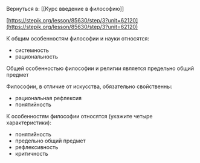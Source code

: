 Вернуться в: [[Курс введение в философию]]

[https://stepik.org/lesson/85630/step/3?unit=62120](https://stepik.org/lesson/85630/step/3?unit=62120)

К общим особенностям философии и науки относятся:

- системность
- рациональность

Общей особенностью философии и религии является предельно общий предмет

Философии, в отличие от искусства, обязательно свойственны:

- рациональная рефлексия
- понятийность

К особенностям философии относятся (укажите четыре характеристики):

- понятийность
- предельно общий предмет
- рефлексивность
- критичность